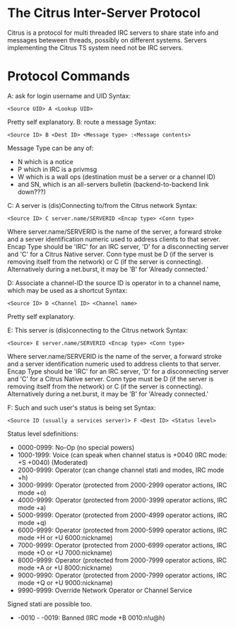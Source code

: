 The Citrus Inter-Server Protocol
================================

Citrus is a protocol for multi threaded IRC servers to share state info and messages beteween threads,
possibly on different systems. Servers implementing the Citrus TS system need not be IRC servers.

Protocol Commands
=================
A: ask for login username and UID
Syntax:
```
<Source UID> A <Lookup UID>
```
Pretty self explanatory.
B: route a message
Syntax:
```
<Source ID> B <Dest ID> <Message type> :<Message contents>
```
Message Type can be any of:
* N which is a notice
* P which in IRC is a privmsg
* W which is a wall ops (destination must be a server or a channel ID)
* and SN, which is an all-servers bulletin (backend-to-backend link down???)

C: A server is (dis)Connecting to/from the Citrus network
Syntax:
```
<Source ID> C server.name/SERVERID <Encap type> <Conn type> 
```
Where server.name/SERVERID is the name of the server, a forward stroke and a server identification numeric used to address clients to that server.
Encap Type should be 'IRC' for an IRC server, 'D' for a disconnecting server and 'C' for a Citrus Native server.
Conn type must be D (if the server is removing itself from the network) or C (if the server is connecting). Alternatively during a net.burst, it may be 'B'
for 'Already connected.'

D: Associate a channel-ID the source ID is operator in to a channel name, which may be used as a shortcut
Syntax:
```
<Source ID> D <Channel ID> <Channel name>
```
Pretty self explanatory.

E: This server is (dis)connecting to the Citrus network
Syntax:
```
<Source> E server.name/SERVERID <Encap type> <Conn type> 
```
Where server.name/SERVERID is the name of the server, a forward stroke and a server identification numeric used to address clients to that server.
Encap Type should be 'IRC' for an IRC server, 'D' for a disconnecting server and 'C' for a Citrus Native server.
Conn type must be D (if the server is removing itself from the network) or C (if the server is connecting). Alternatively during a net.burst, it may be 'B'
for 'Already connected.'

F: Such and such user's status is being set
Syntax:
```
<Source ID (usually a services server)> F <Dest ID> <Status level>
```
Status level sdefinitions:
* 0000-0999: No-Op (no special powers)
* 1000-1999: Voice (can speak when channel status is +0040 (IRC mode: +S +0040) (Moderated)
* 2000-9999: Operator (can change channel stati and modes, IRC mode +h)
* 3000-9999: Operator (protected from 2000-2999 operator actions, IRC mode +o)
* 4000-9999: Operator (protected from 2000-3999 operator actions, IRC mode +a)
* 5000-9999: Operator (protected from 2000-4999 operator actions, IRC mode +q)
* 6000-9999: Operator (protected from 2000-5999 operator actions, IRC mode +H or +U 6000:nickname)
* 7000-9999: Operator (protected from 2000-6999 operator actions, IRC mode +O or +U 7000:nickname)
* 8000-9999: Operator (protected from 2000-7999 operator actions, IRC mode +A or +U 8000:nickname)
* 9000-9990: Operator (protected from 2000-7999 operator actions, IRC mode +Q or +U 9000:nickname)
* 9990-9999: Override Network Operator or Channel Service

Signed stati are possible too.
* -0010 - -0019: Banned (IRC mode +B 0010:n!u@h) 
